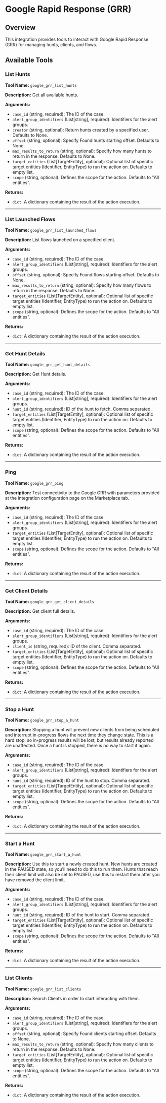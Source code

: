 # Google Rapid Response (GRR)

## Overview

This integration provides tools to interact with Google Rapid Response (GRR) for managing hunts, clients, and flows.

## Available Tools

### List Hunts

**Tool Name:** `google_grr_list_hunts`

**Description:** Get all available hunts.

**Arguments:**

*   `case_id` (string, required): The ID of the case.
*   `alert_group_identifiers` (List[string], required): Identifiers for the alert groups.
*   `creator` (string, optional): Return hunts created by a specified user. Defaults to None.
*   `offset` (string, optional): Specify Found hunts starting offset. Defaults to None.
*   `max_results_to_return` (string, optional): Specify how many hunts to return in the response. Defaults to None.
*   `target_entities` (List[TargetEntity], optional): Optional list of specific target entities (Identifier, EntityType) to run the action on. Defaults to empty list.
*   `scope` (string, optional): Defines the scope for the action. Defaults to "All entities".

**Returns:**

*   `dict`: A dictionary containing the result of the action execution.

---

### List Launched Flows

**Tool Name:** `google_grr_list_launched_flows`

**Description:** List flows launched on a specified client.

**Arguments:**

*   `case_id` (string, required): The ID of the case.
*   `alert_group_identifiers` (List[string], required): Identifiers for the alert groups.
*   `offset` (string, optional): Specify Found flows starting offset. Defaults to None.
*   `max_results_to_return` (string, optional): Specify how many flows to return in the response. Defaults to None.
*   `target_entities` (List[TargetEntity], optional): Optional list of specific target entities (Identifier, EntityType) to run the action on. Defaults to empty list.
*   `scope` (string, optional): Defines the scope for the action. Defaults to "All entities".

**Returns:**

*   `dict`: A dictionary containing the result of the action execution.

---

### Get Hunt Details

**Tool Name:** `google_grr_get_hunt_details`

**Description:** Get Hunt details.

**Arguments:**

*   `case_id` (string, required): The ID of the case.
*   `alert_group_identifiers` (List[string], required): Identifiers for the alert groups.
*   `hunt_id` (string, required): ID of the hunt to fetch. Comma separated.
*   `target_entities` (List[TargetEntity], optional): Optional list of specific target entities (Identifier, EntityType) to run the action on. Defaults to empty list.
*   `scope` (string, optional): Defines the scope for the action. Defaults to "All entities".

**Returns:**

*   `dict`: A dictionary containing the result of the action execution.

---

### Ping

**Tool Name:** `google_grr_ping`

**Description:** Test connectivity to the Google GRR with parameters provided at the integration configuration page on the Marketplace tab.

**Arguments:**

*   `case_id` (string, required): The ID of the case.
*   `alert_group_identifiers` (List[string], required): Identifiers for the alert groups.
*   `target_entities` (List[TargetEntity], optional): Optional list of specific target entities (Identifier, EntityType) to run the action on. Defaults to empty list.
*   `scope` (string, optional): Defines the scope for the action. Defaults to "All entities".

**Returns:**

*   `dict`: A dictionary containing the result of the action execution.

---

### Get Client Details

**Tool Name:** `google_grr_get_client_details`

**Description:** Get client full details.

**Arguments:**

*   `case_id` (string, required): The ID of the case.
*   `alert_group_identifiers` (List[string], required): Identifiers for the alert groups.
*   `client_id` (string, required): ID of the client. Comma separated.
*   `target_entities` (List[TargetEntity], optional): Optional list of specific target entities (Identifier, EntityType) to run the action on. Defaults to empty list.
*   `scope` (string, optional): Defines the scope for the action. Defaults to "All entities".

**Returns:**

*   `dict`: A dictionary containing the result of the action execution.

---

### Stop a Hunt

**Tool Name:** `google_grr_stop_a_hunt`

**Description:** Stopping a hunt will prevent new clients from being scheduled and interrupt in-progress flows the next time they change state. This is a hard stop, so in-progress results will be lost, but results already reported are unaffected. Once a hunt is stopped, there is no way to start it again.

**Arguments:**

*   `case_id` (string, required): The ID of the case.
*   `alert_group_identifiers` (List[string], required): Identifiers for the alert groups.
*   `hunt_id` (string, required): ID of the hunt to stop. Comma separated.
*   `target_entities` (List[TargetEntity], optional): Optional list of specific target entities (Identifier, EntityType) to run the action on. Defaults to empty list.
*   `scope` (string, optional): Defines the scope for the action. Defaults to "All entities".

**Returns:**

*   `dict`: A dictionary containing the result of the action execution.

---

### Start a Hunt

**Tool Name:** `google_grr_start_a_hunt`

**Description:** Use this to start a newly created hunt. New hunts are created in the PAUSED state, so you’ll need to do this to run them. Hunts that reach their client limit will also be set to PAUSED, use this to restart them after you have removed the client limit.

**Arguments:**

*   `case_id` (string, required): The ID of the case.
*   `alert_group_identifiers` (List[string], required): Identifiers for the alert groups.
*   `hunt_id` (string, required): ID of the hunt to start. Comma separated.
*   `target_entities` (List[TargetEntity], optional): Optional list of specific target entities (Identifier, EntityType) to run the action on. Defaults to empty list.
*   `scope` (string, optional): Defines the scope for the action. Defaults to "All entities".

**Returns:**

*   `dict`: A dictionary containing the result of the action execution.

---

### List Clients

**Tool Name:** `google_grr_list_clients`

**Description:** Search Clients in order to start interacting with them.

**Arguments:**

*   `case_id` (string, required): The ID of the case.
*   `alert_group_identifiers` (List[string], required): Identifiers for the alert groups.
*   `offset` (string, optional): Specify Found clients starting offset. Defaults to None.
*   `max_results_to_return` (string, optional): Specify how many clients to return in the response. Defaults to None.
*   `target_entities` (List[TargetEntity], optional): Optional list of specific target entities (Identifier, EntityType) to run the action on. Defaults to empty list.
*   `scope` (string, optional): Defines the scope for the action. Defaults to "All entities".

**Returns:**

*   `dict`: A dictionary containing the result of the action execution.
